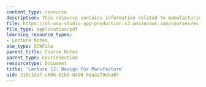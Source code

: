 ```yaml
---
content_type: resource
description: This resource contains information related to manufacturing.
file: https://ol-ocw-studio-app-production.s3.amazonaws.com/courses/ec-720j-d-lab-ii-design-spring-2010/31bc1da7c60661b5848601aa2f9eba07_MITEC_720JS10_lec12.pdf
file_type: application/pdf
learning_resource_types:
- Lecture Notes
ocw_type: OCWFile
parent_title: Course Notes
parent_type: CourseSection
resourcetype: Document
title: 'Lecture 12: Design for Manufacture'
uid: 31bc1da7-c606-61b5-8486-01aa2f9eba07
---
```

